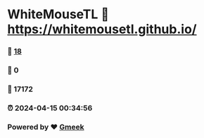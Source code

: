 # WhiteMouseTL :link: https://whitemousetl.github.io/ 
### :page_facing_up: [18](https://whitemousetl.github.io//tag.html) 
### :speech_balloon: 0 
### :hibiscus: 17172 
### :alarm_clock: 2024-04-15 00:34:56 
### Powered by :heart: [Gmeek](https://github.com/Meekdai/Gmeek)
